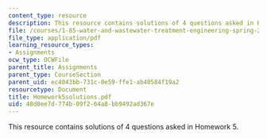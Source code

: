 ```yaml
---
content_type: resource
description: This resource contains solutions of 4 questions asked in Homework 5.
file: /courses/1-85-water-and-wastewater-treatment-engineering-spring-2006/48d0ee7d774b09f264a8bb9492ad367e_Homework5solutions.pdf
file_type: application/pdf
learning_resource_types:
- Assignments
ocw_type: OCWFile
parent_title: Assignments
parent_type: CourseSection
parent_uid: ec4043bb-731c-0e59-ffe1-ab40584f19a2
resourcetype: Document
title: Homework5solutions.pdf
uid: 48d0ee7d-774b-09f2-64a8-bb9492ad367e
---
```

This resource contains solutions of 4 questions asked in Homework 5.


